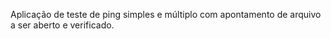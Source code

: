 Aplicação de teste de ping simples e múltiplo com apontamento de arquivo a ser aberto e verificado.

